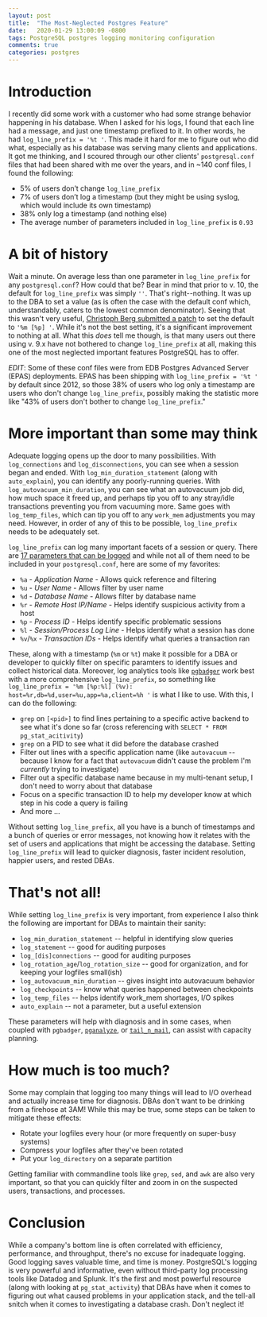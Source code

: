 ```yaml
---
layout: post
title:  "The Most-Neglected Postgres Feature"
date:   2020-01-29 13:00:09 -0800
tags: PostgreSQL postgres logging monitoring configuration
comments: true
categories: postgres
---
```


# Introduction
I recently did some work with a customer who had some strange behavior happening in his database.  When I asked for his logs, I found that each line had a message, and just one timestamp prefixed to it.  In other words, he had `log_line_prefix = '%t '`.  This made it hard for me to figure out who did what, especially as his database was serving many clients and applications.  It got me thinking, and I scoured through our other clients' `postgresql.conf` files that had been shared with me over the years, and in ~140 conf files, I found the following:

* 5% of users don’t change `log_line_prefix`
* 7% of users don’t log a timestamp (but they might be using syslog, which would include its own timestamp)
* 38% only log a timestamp (and nothing else)
* The average number of parameters included in `log_line_prefix` is `0.93`

# A bit of history
Wait a minute.  On average less than one parameter in `log_line_prefix` for any `postgresql.conf`?  How could that be?  Bear in mind that prior to v. 10, the default for `log_line_prefix` was simply `''`.  That's right--nothing.  It was up to the DBA to set a value (as is often the case with the default conf which, understandably, caters to the lowest common denominator).  Seeing that this wasn't very useful, [Christoph Berg submitted a patch](https://github.com/postgres/postgres/commit/7d3235ba42f8d5fc70c58e242702cc5e2e3549a6) to set the default to `'%m [%p] '`.  While it's not the best setting, it's a significant improvement to nothing at all.  What this *does* tell me though, is that many users out there using v. 9.x have not bothered to change `log_line_prefix` at all, making this one of the most neglected important features PostgreSQL has to offer.

_EDIT_: Some of these conf files were from EDB Postgres Advanced Server (EPAS) deployments.  EPAS has been shipping with `log_line_prefix = '%t '` by default since 2012, so those 38% of users who log only a timestamp are users who don't change `log_line_prefix`, possibly making the statistic more like "43% of users don't bother to change `log_line_prefix`."

# More important than some may think
Adequate logging opens up the door to many possibilities.  With `log_connections` and `log_disconnections`, you can see when a session began and ended.  With `log_min_duration_statement` (along with `auto_explain`), you can identify any poorly-running queries.  With `log_autovacuum_min_duration`, you can see what an autovacuum job did, how much space it freed up, and perhaps tip you off to any stray/idle transactions preventing you from vacuuming more.  Same goes with `log_temp_files`, which can tip you off to any `work_mem` adjustments you may need.  However, in order of any of this to be possible, `log_line_prefix` needs to be adequately set.

`log_line_prefix` can log many important facets of a session or query.  There are [17 parameters that can be logged](https://www.postgresql.org/docs/current/runtime-config-logging.html#GUC-LOG-LINE-PREFIX) and while not all of them need to be included in your `postgresql.conf`, here are some of my favorites:

* `%a` - _Application Name_ - Allows quick reference and filtering
* `%u` - _User Name_ - Allows filter by user name
* `%d` - _Database Name_ - Allows filter by database name
* `%r` - _Remote Host IP/Name_ - Helps identify suspicious activity from a host
* `%p` - _Process ID_ - Helps identify specific problematic sessions
* `%l` - _Session/Process Log Line_ - Helps identify what a session has done
* `%v`/`%x` - _Transaction IDs_ - Helps identify what queries a transaction ran

These, along with a timestamp (`%m` or `%t`) make it possible for a DBA or developer to quickly filter on specific paramters to identify issues and collect historical data.  Moreover, log analytics tools like [`pgbadger`](https://github.com/darold/pgbadger) work best with a more comprehensive `log_line_prefix`, so something like `log_line_prefix = '%m [%p:%l] (%v): host=%r,db=%d,user=%u,app=%a,client=%h '` is what I like to use.  With this, I can do the following:

* `grep` on `[<pid>]` to find lines pertaining to a specific active backend to see what it's done so far (cross referencing with `SELECT * FROM pg_stat_acitivity`)
* `grep` on a PID to see what it did before the database crashed
* Filter out lines with a specific application name (like `autovacuum` -- because I know for a fact that `autovacuum` didn't cause the problem I'm _currently_ trying to investigate)
* Filter out a specific database name because in my multi-tenant setup, I don't need to worry about that database
* Focus on a specific transaction ID to help my developer know at which step in his code a query is failing
* And more ...

Without setting `log_line_prefix`, all you have is a bunch of timestamps and a bunch of queries or error messages, not knowing how it relates with the set of users and applications that might be accessing the database.  Setting `log_line_prefix` will lead to quicker diagnosis, faster incident resolution, happier users, and rested DBAs.

# That's not all!
While setting `log_line_prefix` is very important, from experience I also think the following are important for DBAs to maintain their sanity:

* `log_min_duration_statement` -- helpful in identifying slow queries
* `log_statement` -- good for auditing purposes
* `log_[dis]connections` -- good for auditing purposes
* `log_rotation_age`/`log_rotation_size` -- good for organization, and for keeping your logfiles small(ish)
* `log_autovacuum_min_duration` -- gives insight into autovacuum behavior
* `log_checkpoints` -- know what queries happened between checkpoints
* `log_temp_files` -- helps identify work_mem shortages, I/O spikes
* `auto_explain` -- not a parameter, but a useful extension

These parameters will help with diagnosis and in some cases, when coupled with `pgbadger`, [`pganalyze`](https://pganalyze.com/), or [`tail_n_mail`](https://bucardo.org/tail_n_mail/), can assist with capacity planning.

# How much is too much?
Some may complain that logging too many things will lead to I/O overhead and actually increase time for diagnosis.  DBAs don't want to be drinking from a firehose at 3AM!  While this may be true, some steps can be taken to mitigate these effects:

* Rotate your logfiles every hour (or more frequently on super-busy systems)
* Compress your logfiles after they've been rotated
* Put your `log_directory` on a separate partition

Getting familiar with commandline tools like `grep`, `sed`, and `awk` are also very important, so that you can quickly filter and zoom in on the suspected users, transactions, and processes.

# Conclusion
While a company's bottom line is often correlated with efficiency, performance, and throughput, there's no excuse for inadequate logging. Good logging saves valuable time, and time is money.  PostgreSQL's logging is very powerful and informative, even without third-party log processing tools like Datadog and Splunk.  It's the first and most powerful resource (along with looking at `pg_stat_activity`) that DBAs have when it comes to figuring out what caused problems in your application stack, and the tell-all snitch when it comes to investigating a database crash.  Don't neglect it!
